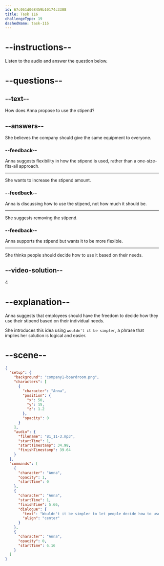 ```yaml
---
id: 67c061d068459b10174c3308
title: Task 116
challengeType: 19
dashedName: task-116
---
```


<!-- (Audio) Anna: Wouldn't it be simpler to let people decide how to use their stipend based on their individual needs? -->

# --instructions--

Listen to the audio and answer the question below.

# --questions--

## --text--

How does Anna propose to use the stipend?

## --answers--

She believes the company should give the same equipment to everyone.

### --feedback--

Anna suggests flexibility in how the stipend is used, rather than a one-size-fits-all approach.

---

She wants to increase the stipend amount.

### --feedback--

Anna is discussing how to use the stipend, not how much it should be.

---

She suggests removing the stipend.

### --feedback--

Anna supports the stipend but wants it to be more flexible.

---

She thinks people should decide how to use it based on their needs.

## --video-solution--

4

# --explanation--

Anna suggests that employees should have the freedom to decide how they use their stipend based on their individual needs.

She introduces this idea using `wouldn't it be simpler`, a phrase that implies her solution is logical and easier.

# --scene--

```json
{
  "setup": {
    "background": "company1-boardroom.png",
    "characters": [
      {
        "character": "Anna",
        "position": {
          "x": 50,
          "y": 15,
          "z": 1.2
        },
        "opacity": 0
      }
    ],
    "audio": {
      "filename": "B1_11-3.mp3",
      "startTime": 1,
      "startTimestamp": 34.98,
      "finishTimestamp": 39.64
    }
  },
  "commands": [
    {
      "character": "Anna",
      "opacity": 1,
      "startTime": 0
    },
    {
      "character": "Anna",
      "startTime": 1,
      "finishTime": 5.66,
      "dialogue": {
        "text": "Wouldn't it be simpler to let people decide how to use their stipend based on their individual needs?",
        "align": "center"
      }
    },
    {
      "character": "Anna",
      "opacity": 0,
      "startTime": 6.16
    }
  ]
}
```
